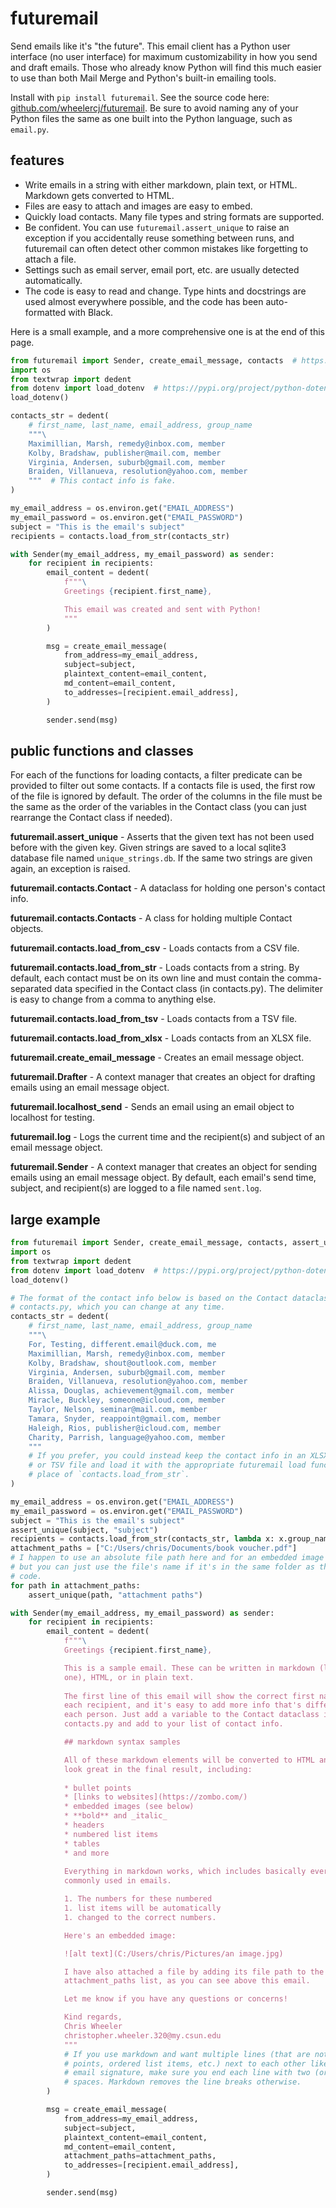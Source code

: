# futuremail

Send emails like it's "the future". This email client has a Python user interface (no user interface) for maximum customizability in how you send and draft emails. Those who already know Python will find this much easier to use than both Mail Merge and Python's built-in emailing tools.

Install with `pip install futuremail`. See the source code here: [github.com/wheelercj/futuremail](https://github.com/wheelercj/futuremail). Be sure to avoid naming any of your Python files the same as one built into the Python language, such as `email.py`.

## features

* Write emails in a string with either markdown, plain text, or HTML. Markdown gets converted to HTML.
* Files are easy to attach and images are easy to embed.
* Quickly load contacts. Many file types and string formats are supported.
* Be confident. You can use `futuremail.assert_unique` to raise an exception if you accidentally reuse something between runs, and futuremail can often detect other common mistakes like forgetting to attach a file.
* Settings such as email server, email port, etc. are usually detected automatically.
* The code is easy to read and change. Type hints and docstrings are used almost everywhere possible, and the code has been auto-formatted with Black.

Here is a small example, and a more comprehensive one is at the end of this page.

```python
from futuremail import Sender, create_email_message, contacts  # https://pypi.org/project/futuremail
import os
from textwrap import dedent
from dotenv import load_dotenv  # https://pypi.org/project/python-dotenv/
load_dotenv()

contacts_str = dedent(
    # first_name, last_name, email_address, group_name
    """\
    Maximillian, Marsh, remedy@inbox.com, member
    Kolby, Bradshaw, publisher@mail.com, member
    Virginia, Andersen, suburb@gmail.com, member
    Braiden, Villanueva, resolution@yahoo.com, member
    """  # This contact info is fake.
)

my_email_address = os.environ.get("EMAIL_ADDRESS")
my_email_password = os.environ.get("EMAIL_PASSWORD")
subject = "This is the email's subject"
recipients = contacts.load_from_str(contacts_str)

with Sender(my_email_address, my_email_password) as sender:
    for recipient in recipients:
        email_content = dedent(
            f"""\
            Greetings {recipient.first_name},

            This email was created and sent with Python!
            """
        )

        msg = create_email_message(
            from_address=my_email_address,
            subject=subject,
            plaintext_content=email_content,
            md_content=email_content,
            to_addresses=[recipient.email_address],
        )

        sender.send(msg)
```

## public functions and classes

For each of the functions for loading contacts, a filter predicate can be provided to filter out some contacts. If a contacts file is used, the first row of the file is ignored by default. The order of the columns in the file must be the same as the order of the variables in the Contact class (you can just rearrange the Contact class if needed).

**futuremail.assert_unique** - Asserts that the given text has not been used before with the given key. Given strings are saved to a local sqlite3 database file named `unique_strings.db`. If the same two strings are given again, an exception is raised.

**futuremail.contacts.Contact** - A dataclass for holding one person's contact info.

**futuremail.contacts.Contacts** - A class for holding multiple Contact objects.

**futuremail.contacts.load_from_csv** - Loads contacts from a CSV file.

**futuremail.contacts.load_from_str** - Loads contacts from a string. By default, each contact must be on its own line and must contain the comma-separated data specified in the Contact class (in contacts.py). The delimiter is easy to change from a comma to anything else.

**futuremail.contacts.load_from_tsv** - Loads contacts from a TSV file.

**futuremail.contacts.load_from_xlsx** - Loads contacts from an XLSX file.

**futuremail.create_email_message** - Creates an email message object.

**futuremail.Drafter** - A context manager that creates an object for drafting emails using an email message object.

**futuremail.localhost_send** - Sends an email using an email object to localhost for testing.

**futuremail.log** - Logs the current time and the recipient(s) and subject of an email message object.

**futuremail.Sender** - A context manager that creates an object for sending emails using an email message object. By default, each email's send time, subject, and recipient(s) are logged to a file named `sent.log`.

## large example

```python
from futuremail import Sender, create_email_message, contacts, assert_unique
import os
from textwrap import dedent
from dotenv import load_dotenv  # https://pypi.org/project/python-dotenv/
load_dotenv()

# The format of the contact info below is based on the Contact dataclass in
# contacts.py, which you can change at any time.
contacts_str = dedent(
    # first_name, last_name, email_address, group_name
    """\
    For, Testing, different.email@duck.com, me
    Maximillian, Marsh, remedy@inbox.com, member
    Kolby, Bradshaw, shout@outlook.com, member
    Virginia, Andersen, suburb@gmail.com, member
    Braiden, Villanueva, resolution@yahoo.com, member
    Alissa, Douglas, achievement@gmail.com, member
    Miracle, Buckley, someone@icloud.com, member
    Taylor, Nelson, seminar@mail.com, member
    Tamara, Snyder, reappoint@gmail.com, member
    Haleigh, Rios, publisher@icloud.com, member
    Charity, Parrish, language@yahoo.com, member
    """
    # If you prefer, you could instead keep the contact info in an XLSX, CSV,
    # or TSV file and load it with the appropriate futuremail load function in
    # place of `contacts.load_from_str`.
)

my_email_address = os.environ.get("EMAIL_ADDRESS")
my_email_password = os.environ.get("EMAIL_PASSWORD")
subject = "This is the email's subject"
assert_unique(subject, "subject")
recipients = contacts.load_from_str(contacts_str, lambda x: x.group_name == "me")
attachment_paths = ["C:/Users/chris/Documents/book voucher.pdf"]
# I happen to use an absolute file path here and for an embedded image below,
# but you can just use the file's name if it's in the same folder as the source
# code.
for path in attachment_paths:
    assert_unique(path, "attachment paths")

with Sender(my_email_address, my_email_password) as sender:
    for recipient in recipients:
        email_content = dedent(
            f"""\
            Greetings {recipient.first_name},

            This is a sample email. These can be written in markdown (like this
            one), HTML, or in plain text.
            
            The first line of this email will show the correct first name for
            each recipient, and it's easy to add more info that's different for
            each person. Just add a variable to the Contact dataclass in
            contacts.py and add to your list of contact info.

            ## markdown syntax samples

            All of these markdown elements will be converted to HTML and will
            look great in the final result, including:
            
            * bullet points
            * [links to websites](https://zombo.com/)
            * embedded images (see below)
            * **bold** and _italic_
            * headers
            * numbered list items
            * tables
            * and more
            
            Everything in markdown works, which includes basically everything
            commonly used in emails.

            1. The numbers for these numbered
            1. list items will be automatically
            1. changed to the correct numbers.

            Here's an embedded image:

            ![alt text](C:/Users/chris/Pictures/an image.jpg)

            I have also attached a file by adding its file path to the
            attachment_paths list, as you can see above this email.

            Let me know if you have any questions or concerns!

            Kind regards,  
            Chris Wheeler  
            christopher.wheeler.320@my.csun.edu  
            """
            # If you use markdown and want multiple lines (that are not bullet
            # points, ordered list items, etc.) next to each other like in the
            # email signature, make sure you end each line with two (or more)
            # spaces. Markdown removes the line breaks otherwise.
        )

        msg = create_email_message(
            from_address=my_email_address,
            subject=subject,
            plaintext_content=email_content,
            md_content=email_content,
            attachment_paths=attachment_paths,
            to_addresses=[recipient.email_address],
        )

        sender.send(msg)
```
